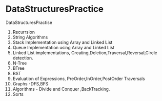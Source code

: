 DataStructuresPractice
======================

DataStructuresPractise
1. Recurrsion
2. String Algorithms
3. Stack Implementation using Array and Linked List
4. Queue Implementation using Array and Linked List
5. Linked List implementations, Creating,Deletion,Traversal,Reversal,Circle detection.
6. N-Tree
7. BTree
8. BST
9. Evaluation of Expressions, PreOrder,InOrder,PostOrder Traversals
10. Graphs -DFS,BFS
11. Algorithms - Divide and Conquer ,BackTracking.
12. Sorts

